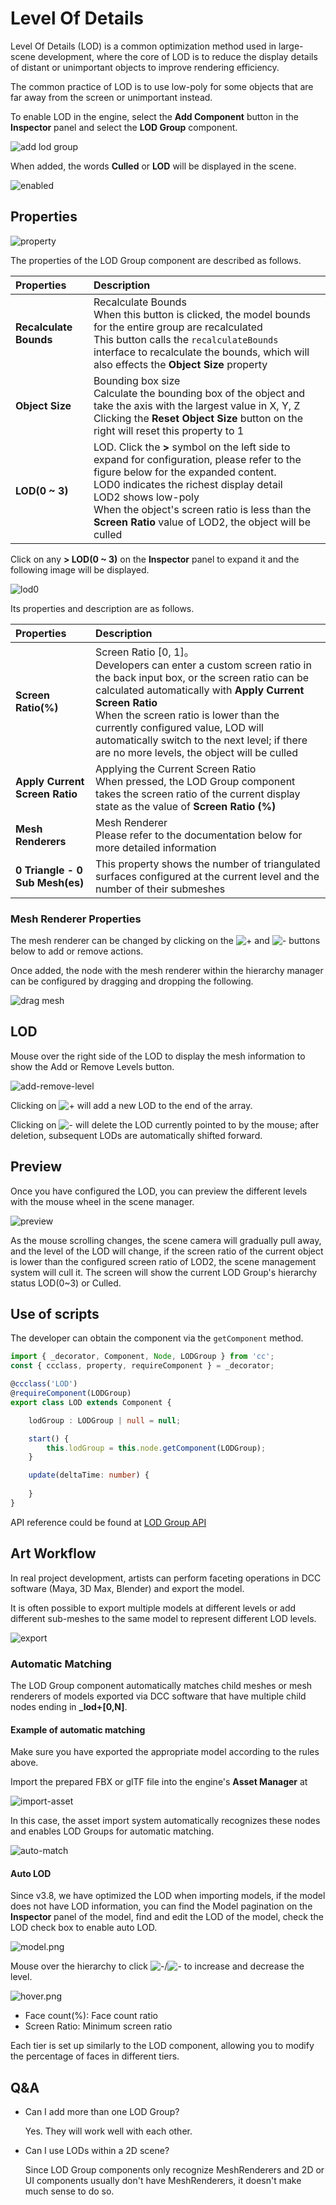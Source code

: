 # Level Of Details

Level Of Details (LOD) is a common optimization method used in large-scene development, where the core of LOD is to reduce the display details of distant or unimportant objects to improve rendering efficiency.

The common practice of LOD is to use low-poly for some objects that are far away from the screen or unimportant instead.

To enable LOD in the engine, select the **Add Component** button in the **Inspector** panel and select the **LOD Group** component.

![add lod group](lod/add-comp.png)

When added, the words **Culled** or **LOD** will be displayed in the scene.

![enabled](lod/enabled.png)

## Properties

![property](lod/property.png)

The properties of the LOD Group component are described as follows.

| Properties | Description |
| :-- | :-- |
| **Recalculate Bounds** | Recalculate Bounds <br> When this button is clicked, the model bounds for the entire group are recalculated <br> This button calls the `recalculateBounds` interface to recalculate the bounds, which will also effects the **Object Size** property |
| **Object Size** | Bounding box size <br> Calculate the bounding box of the object and take the axis with the largest value in X, Y, Z <br> Clicking the **Reset Object Size** button on the right will reset this property to 1
| **LOD(0 ~ 3)** | LOD. Click the **>** symbol on the left side to expand for configuration, please refer to the figure below for the expanded content.<br> LOD0 indicates the richest display detail <br> LOD2 shows low-poly <br> When the object's screen ratio is less than the **Screen Ratio** value of LOD2, the object will be culled |

Click on any **> LOD(0 ~ 3)** on the **Inspector** panel to expand it and the following image will be displayed.

![lod0](lod/lod0.png)

Its properties and description are as follows.

| Properties | Description |
| :-- | :-- |
| **Screen Ratio(%)** | Screen Ratio [0, 1]。<br> Developers can enter a custom screen ratio in the back input box, or the screen ratio can be calculated automatically with **Apply Current Screen Ratio** <br> When the screen ratio is lower than the currently configured value, LOD will automatically switch to the next level; if there are no more levels, the object will be culled |
| **Apply Current Screen Ratio** | Applying the Current Screen Ratio <br> When pressed, the LOD Group component takes the screen ratio of the current display state as the value of **Screen Ratio (%)** |
| **Mesh Renderers** | Mesh Renderer <br> Please refer to the documentation below for more detailed information |
| **0 Triangle - 0 Sub Mesh(es)** | This property shows the number of triangulated surfaces configured at the current level and the number of their submeshes

### Mesh Renderer Properties

The mesh renderer can be changed by clicking on the ![+](lod/+.png) and ![-](lod/-.png) buttons below to add or remove actions.

Once added, the node with the mesh renderer within the hierarchy manager can be configured by dragging and dropping the following.

![drag mesh](load/../lod/drag-mesh.gif)

## LOD

Mouse over the right side of the LOD to display the mesh information to show the Add or Remove Levels button.

![add-remove-level](lod/add-remove-level.png)

Clicking on ![+](lod/+.png) will add a new LOD to the end of the array.

Clicking on ![-](lod/-.png) will delete the LOD currently pointed to by the mouse; after deletion, subsequent LODs are automatically shifted forward.

## Preview

Once you have configured the LOD, you can preview the different levels with the mouse wheel in the scene manager.

![preview](lod/preview.gif)

As the mouse scrolling changes, the scene camera will gradually pull away, and the level of the LOD will change, if the screen ratio of the current object is lower than the configured screen ratio of LOD2, the scene management system will cull it. The screen will show the current LOD Group's hierarchy status LOD(0~3) or Culled.

## Use of scripts

The developer can obtain the component via the `getComponent` method.

```ts
import { _decorator, Component, Node, LODGroup } from 'cc';
const { ccclass, property, requireComponent } = _decorator;

@ccclass('LOD')
@requireComponent(LODGroup)
export class LOD extends Component {

    lodGroup : LODGroup | null = null;

    start() {
        this.lodGroup = this.node.getComponent(LODGroup);        
    }

    update(deltaTime: number) {
        
    }
}
```

API reference could be found at [LOD Group API](__APIDOC__/en/class/LODGroup)

## Art Workflow

In real project development, artists can perform faceting operations in DCC software (Maya, 3D Max, Blender) and export the model.

It is often possible to export multiple models at different levels or add different sub-meshes to the same model to represent different LOD levels.

![export](lod/dcc-export.png)

### Automatic Matching

The LOD Group component automatically matches child meshes or mesh renderers of models exported via DCC software that have multiple child nodes ending in **_lod+[0,N]**.

#### Example of automatic matching

Make sure you have exported the appropriate model according to the rules above.

Import the prepared FBX or glTF file into the engine's **Asset Manager** at

![import-asset](lod/import-asset.png)

In this case, the asset import system automatically recognizes these nodes and enables LOD Groups for automatic matching.

![auto-match](lod/auto-match.png)

#### Auto LOD

Since v3.8, we have optimized the LOD when importing models, if the model does not have LOD information, you can find the Model pagination on the **Inspector** panel of the model, find and edit the LOD of the model, check the LOD check box to enable auto LOD.

![model.png](./lod/model.png)

Mouse over the hierarchy to click ![-](./lod/+.png)/![-](./lod/-.png) to increase and decrease the level.

![hover.png](./lod/hover.png)

- Face count(%): Face count ratio
- Screen Ratio: Minimum screen ratio

Each tier is set up similarly to the LOD component, allowing you to modify the percentage of faces in different tiers.

## Q&A

- Can I add more than one LOD Group?

  Yes. They will work well with each other.

- Can I use LODs within a 2D scene?

    Since LOD Group components only recognize MeshRenderers and 2D or UI components usually don't have MeshRenderers, it doesn't make much sense to do so.
